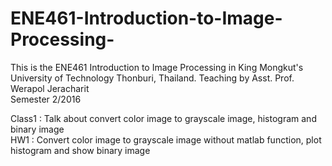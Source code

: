 # ENE461-Introduction-to-Image-Processing-

This is the ENE461 Introduction to Image Processing in King Mongkut's University of Technology Thonburi, Thailand.
Teaching by Asst. Prof. Werapol Jeracharit                                                                    
Semester 2/2016

Class1 : Talk about convert color image to grayscale image, histogram and binary image                                         
HW1 : Convert color image to grayscale image without matlab function, plot histogram and show binary image

